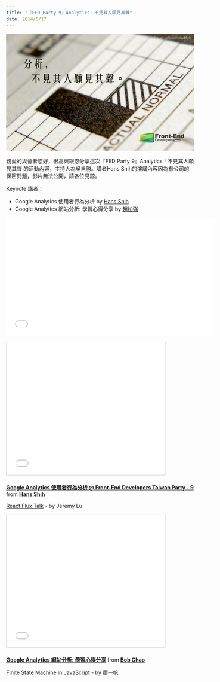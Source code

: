 ```yaml
---
title: "『FED Party 9』Analytics！不見其人願見其聲"
date: 2014/6/17
---
```


![Analytics！不見其人願見其聲](/images/act-9.png)

親愛的與會者您好，很高興跟您分享這次『FED Party 9』Analytics！不見其人願見其聲
的活動內容，主持人為吳自勝。講者Hans Shih的演講內容因為有公司的保密問題，影片無法公開，請各位見諒。

Keynote 講者：

  * Google Analytics 使用者行為分析 by [Hans Shih](http://goo.gl/gcbQIg)
  * Google Analytics 網站分析: 學習心得分享 by [趙柏強](http://goo.gl/tZpRSO)

<p>
<iframe width="560" height="315" src="//www.youtube.com/embed/x-Tfdb998Ao?list=PLmwIWrPep6nnr9VDcD17SGunsXBebM7Vc" frameborder="0" allowfullscreen></iframe>
</p>

<p>
<iframe src="//www.slideshare.net/slideshow/embed_code/35996560" width="425" height="355" frameborder="0" marginwidth="0" marginheight="0" scrolling="no" style="border:1px solid #CCC; border-width:1px; margin-bottom:5px; max-width: 100%;" allowfullscreen> </iframe> <div style="margin-bottom:5px"> <strong> <a href="//www.slideshare.net/OortShih/google-analytics-35996560" title="Google Analytics 使用者行為分析 @ Front-End Developers Taiwan Party - 9" target="_blank">Google Analytics 使用者行為分析 @ Front-End Developers Taiwan Party - 9</a> </strong> from <strong><a href="//www.slideshare.net/OortShih" target="_blank">Hans Shih</a></strong> </div>
</p>

[React Flux Talk](https://www.facebook.com/groups/f2e.tw/689879977716037) - by Jeremy Lu

<p>
<iframe src="//www.slideshare.net/slideshow/embed_code/35968252" width="425" height="355" frameborder="0" marginwidth="0" marginheight="0" scrolling="no" style="border:1px solid #CCC; border-width:1px; margin-bottom:5px; max-width: 100%;" allowfullscreen> </iframe> <div style="margin-bottom:5px"> <strong> <a href="//www.slideshare.net/bobchao/google-analytics-35968252" title="Google Analytics 網站分析: 學習心得分享" target="_blank">Google Analytics 網站分析: 學習心得分享</a> </strong> from <strong><a href="//www.slideshare.net/bobchao" target="_blank">Bob Chao</a></strong> </div>
</p>

[Finite State Machine in JavaScript](https://www.facebook.com/groups/f2e.tw/690095544361147/) - by 廖一帆
